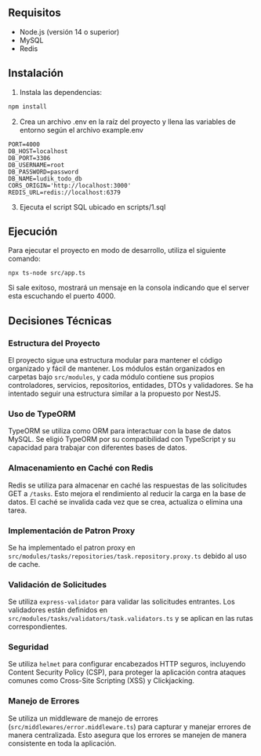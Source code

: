 ## Requisitos

- Node.js (versión 14 o superior)
- MySQL
- Redis

## Instalación

1. Instala las dependencias:

```sh
npm install
```

2. Crea un archivo .env en la raíz del proyecto y llena las variables de entorno según el archivo example.env

```
PORT=4000
DB_HOST=localhost
DB_PORT=3306
DB_USERNAME=root
DB_PASSWORD=password
DB_NAME=ludik_todo_db
CORS_ORIGIN='http://localhost:3000'
REDIS_URL=redis://localhost:6379
```

3. Ejecuta el script SQL ubicado en scripts/1.sql

## Ejecución

Para ejecutar el proyecto en modo de desarrollo, utiliza el siguiente comando:

```
npx ts-node src/app.ts
```

Si sale exitoso, mostrará un mensaje en la consola indicando que el server esta escuchando el puerto 4000.

## Decisiones Técnicas

### Estructura del Proyecto

El proyecto sigue una estructura modular para mantener el código organizado y fácil de mantener. Los módulos están organizados en carpetas bajo `src/modules`, y cada módulo contiene sus propios controladores, servicios, repositorios, entidades, DTOs y validadores. Se ha intentado seguir una estructura similar a la propuesto por NestJS.

### Uso de TypeORM

TypeORM se utiliza como ORM para interactuar con la base de datos MySQL. Se eligió TypeORM por su compatibilidad con TypeScript y su capacidad para trabajar con diferentes bases de datos.

### Almacenamiento en Caché con Redis

Redis se utiliza para almacenar en caché las respuestas de las solicitudes GET a `/tasks`. Esto mejora el rendimiento al reducir la carga en la base de datos. El caché se invalida cada vez que se crea, actualiza o elimina una tarea.

### Implementación de Patron Proxy

Se ha implementado el patron proxy en `src/modules/tasks/repositories/task.repository.proxy.ts` debido al uso de cache.

### Validación de Solicitudes

Se utiliza `express-validator` para validar las solicitudes entrantes. Los validadores están definidos en `src/modules/tasks/validators/task.validators.ts` y se aplican en las rutas correspondientes.

### Seguridad

Se utiliza `helmet` para configurar encabezados HTTP seguros, incluyendo Content Security Policy (CSP), para proteger la aplicación contra ataques comunes como Cross-Site Scripting (XSS) y Clickjacking.

### Manejo de Errores

Se utiliza un middleware de manejo de errores (`src/middlewares/error.middleware.ts`) para capturar y manejar errores de manera centralizada. Esto asegura que los errores se manejen de manera consistente en toda la aplicación.